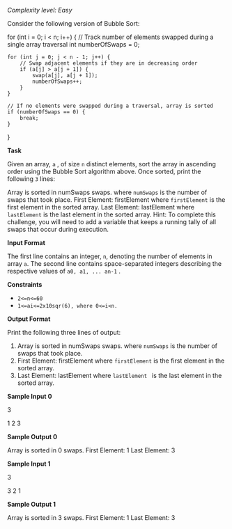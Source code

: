 _Complexity level: Easy_

Consider the following version of Bubble Sort:

for (int i = 0; i < n; i++) {
    // Track number of elements swapped during a single array traversal
    int numberOfSwaps = 0;
    
    for (int j = 0; j < n - 1; j++) {
        // Swap adjacent elements if they are in decreasing order
        if (a[j] > a[j + 1]) {
            swap(a[j], a[j + 1]);
            numberOfSwaps++;
        }
    }
    
    // If no elements were swapped during a traversal, array is sorted
    if (numberOfSwaps == 0) {
        break;
    }
}

**Task** 

Given an array, `a` , of size `n` distinct elements, sort the array in ascending order using the Bubble Sort algorithm above. Once sorted, print the following `3` lines:

Array is sorted in numSwaps swaps. 
where `numSwaps` is the number of swaps that took place.
First Element: firstElement 
where `firstElement` is the first element in the sorted array.
Last Element: lastElement 
where `lastElement` is the last element in the sorted array.
Hint: To complete this challenge, you will need to add a variable that keeps a running tally of all swaps that occur during execution.

**Input Format**

The first line contains an integer, `n`, denoting the number of elements in array `a`. 
The second line contains  space-separated integers describing the respective values of `a0, a1, ... an-1` .

**Constraints**
- `2<=n<=60`
 - `1<=ai<=2x10sqr(6), where 0<=i<n.`
 
**Output Format**
 
Print the following three lines of output:

 1. Array is sorted in numSwaps swaps. 
where `numSwaps` is the number of swaps that took place.
 2. First Element: firstElement 
where `firstElement` is the first element in the sorted array.
 3. Last Element: lastElement 
where `lastElement ` is the last element in the sorted array.

**Sample Input 0**

3

1 2 3

**Sample Output 0**

Array is sorted in 0 swaps.
First Element: 1
Last Element: 3

**Sample Input 1**

3

3 2 1

**Sample Output 1**

Array is sorted in 3 swaps.
First Element: 1
Last Element: 3
